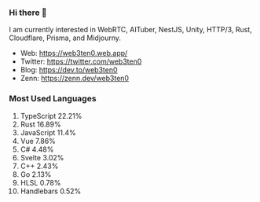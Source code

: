 ### Hi there 👋

I am currently interested in WebRTC, AITuber, NestJS, Unity, HTTP/3, Rust, Cloudflare, Prisma, and Midjourny. 

- Web: https://web3ten0.web.app/
- Twitter: https://twitter.com/web3ten0
- Blog: https://dev.to/web3ten0
- Zenn: https://zenn.dev/web3ten0

### Most Used Languages 

1. TypeScript 22.21%
2. Rust 16.89%
3. JavaScript 11.4%
4. Vue 7.86%
5. C# 4.48%
6. Svelte 3.02%
7. C++ 2.43%
8. Go 2.13%
9. HLSL 0.78%
10. Handlebars 0.52%


